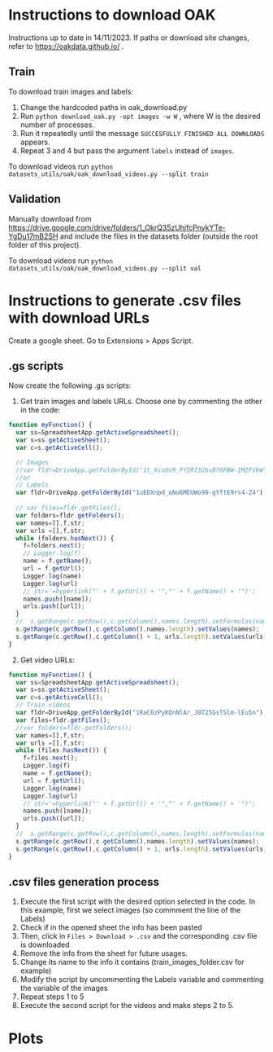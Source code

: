 # Instructions to download OAK

Instructions up to date in 14/11/2023. If paths or download site changes, refer to https://oakdata.github.io/ .

## Train

To download train images and labels:
1. Change the hardcoded paths in oak_download.py
2. Run ```python download_oak.py -opt images -w W``` , where W is the desired number of processes.
3. Run it repeatedly until the message ```SUCCESFULLY FINISHED ALL DOWNLOADS``` appears.
4. Repeat 3 and 4 but pass the argument ```labels``` instead of ```images```.

To download videos run ```python datasets_utils/oak/oak_download_videos.py --split train```

## Validation

Manually download from https://drive.google.com/drive/folders/1_OkrQ35zUhjfcPnykYTe-YgDu17mB2SH and include the files in the datasets folder (outside the root folder of this project).

To download videos run ```python datasets_utils/oak/oak_download_videos.py --split val```

# Instructions to generate .csv files with download URLs

Create a google sheet. Go to Extensions > Apps Script.

## .gs scripts

Now create the following .gs scripts:

1. Get train images and labels URLs. Choose one by commenting the other in the code:

```javascript
function myFunction() {
  var ss=SpreadsheetApp.getActiveSpreadsheet();
  var s=ss.getActiveSheet();
  var c=s.getActiveCell();

  // Images
  //var fldr=DriveApp.getFolderById("1t_XcuOcR_FYIR732bvB70FBW-IMZFVkW");
  //or
  // Labels
  var fldr=DriveApp.getFolderById("1uEDXnpd_uNo6MEUWo90-gYftE9rs4-Z4");
  
  // var files=fldr.getFiles();
  var folders=fldr.getFolders();
  var names=[],f,str;
  var urls =[],f,str;
  while (folders.hasNext()) {
    f=folders.next();
    // Logger.log(f)
    name = f.getName();
    url = f.getUrl();
    Logger.log(name)
    Logger.log(url)
    // str='=hyperlink("' + f.getUrl() + '","' + f.getName() + '")';
    names.push([name]);
    urls.push([url]);
  }
  //  s.getRange(c.getRow(),c.getColumn(),names.length).setFormulas(names);
  s.getRange(c.getRow(),c.getColumn(),names.length).setValues(names);
  s.getRange(c.getRow(),c.getColumn() + 1, urls.length).setValues(urls);
}
```

2. Get video URLs:

```javascript
function myFunction() {
  var ss=SpreadsheetApp.getActiveSpreadsheet();
  var s=ss.getActiveSheet();
  var c=s.getActiveCell();
  // Train videos
  var fldr=DriveApp.getFolderById("1RaC0zPyKOnNlAr_J8T25GsTSlm-lEu5n");
  var files=fldr.getFiles();
  //var folders=fldr.getFolders();
  var names=[],f,str;
  var urls =[],f,str;
  while (files.hasNext()) {
    f=files.next();
    Logger.log(f)
    name = f.getName();
    url = f.getUrl();
    Logger.log(name)
    Logger.log(url)
    // str='=hyperlink("' + f.getUrl() + '","' + f.getName() + '")';
    names.push([name]);
    urls.push([url]);
  }
  //  s.getRange(c.getRow(),c.getColumn(),names.length).setFormulas(names);
  s.getRange(c.getRow(),c.getColumn(),names.length).setValues(names);
  s.getRange(c.getRow(),c.getColumn() + 1, urls.length).setValues(urls);
}

```

## .csv files generation process

1. Execute the first script with the desired option selected in the code. In this example, first we select images (so commment the line of the Labels)
2. Check if in the opened sheet the info has been pasted
3. Then, click in ```Files > Download > .csv``` and the corresponding .csv file is downloaded
4. Remove the info from the sheet for future usages.
5. Change its name to the info it contains (train_images_folder.csv for example)
6. Modify the script by uncommenting the Labels variable and commenting the variable of the images 
7. Repeat steps 1 to 5
8. Execute the second script for the videos and make steps 2 to 5.


# Plots

